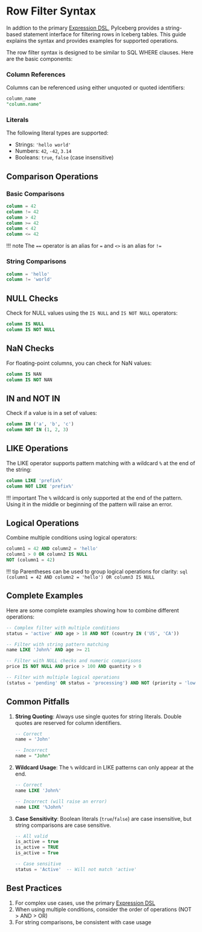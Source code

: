 # Row Filter Syntax

In addtion to the primary [Expression DSL](expression-dsl.md), PyIceberg provides a string-based statement interface for filtering rows in Iceberg tables. This guide explains the syntax and provides examples for supported operations.

The row filter syntax is designed to be similar to SQL WHERE clauses. Here are the basic components:

### Column References

Columns can be referenced using either unquoted or quoted identifiers:

```sql
column_name
"column.name"
```

### Literals

The following literal types are supported:

- Strings: `'hello world'`
- Numbers: `42`, `-42`, `3.14`
- Booleans: `true`, `false` (case insensitive)

## Comparison Operations

### Basic Comparisons

```sql
column = 42
column != 42
column > 42
column >= 42
column < 42
column <= 42
```

!!! note
    The `==` operator is an alias for `=` and `<>` is an alias for `!=`

### String Comparisons

```sql
column = 'hello'
column != 'world'
```

## NULL Checks

Check for NULL values using the `IS NULL` and `IS NOT NULL` operators:

```sql
column IS NULL
column IS NOT NULL
```

## NaN Checks

For floating-point columns, you can check for NaN values:

```sql
column IS NAN
column IS NOT NAN
```

## IN and NOT IN

Check if a value is in a set of values:

```sql
column IN ('a', 'b', 'c')
column NOT IN (1, 2, 3)
```

## LIKE Operations

The LIKE operator supports pattern matching with a wildcard `%` at the end of the string:

```sql
column LIKE 'prefix%'
column NOT LIKE 'prefix%'
```

!!! important
    The `%` wildcard is only supported at the end of the pattern. Using it in the middle or beginning of the pattern will raise an error.

## Logical Operations

Combine multiple conditions using logical operators:

```sql
column1 = 42 AND column2 = 'hello'
column1 > 0 OR column2 IS NULL
NOT (column1 = 42)
```

!!! tip
    Parentheses can be used to group logical operations for clarity:
    ```sql
    (column1 = 42 AND column2 = 'hello') OR column3 IS NULL
    ```

## Complete Examples

Here are some complete examples showing how to combine different operations:

```sql
-- Complex filter with multiple conditions
status = 'active' AND age > 18 AND NOT (country IN ('US', 'CA'))

-- Filter with string pattern matching
name LIKE 'John%' AND age >= 21

-- Filter with NULL checks and numeric comparisons
price IS NOT NULL AND price > 100 AND quantity > 0

-- Filter with multiple logical operations
(status = 'pending' OR status = 'processing') AND NOT (priority = 'low')
```

## Common Pitfalls

1. **String Quoting**: Always use single quotes for string literals. Double quotes are reserved for column identifiers.
   ```sql
   -- Correct
   name = 'John'

   -- Incorrect
   name = "John"
   ```

2. **Wildcard Usage**: The `%` wildcard in LIKE patterns can only appear at the end.
   ```sql
   -- Correct
   name LIKE 'John%'

   -- Incorrect (will raise an error)
   name LIKE '%John%'
   ```

3. **Case Sensitivity**: Boolean literals (`true`/`false`) are case insensitive, but string comparisons are case sensitive.
   ```sql
   -- All valid
   is_active = true
   is_active = TRUE
   is_active = True

   -- Case sensitive
   status = 'Active'  -- Will not match 'active'
   ```

## Best Practices
1. For complex use cases, use the primary [Expression DSL](expression-dsl.md)
2. When using multiple conditions, consider the order of operations (NOT > AND > OR)
3. For string comparisons, be consistent with case usage